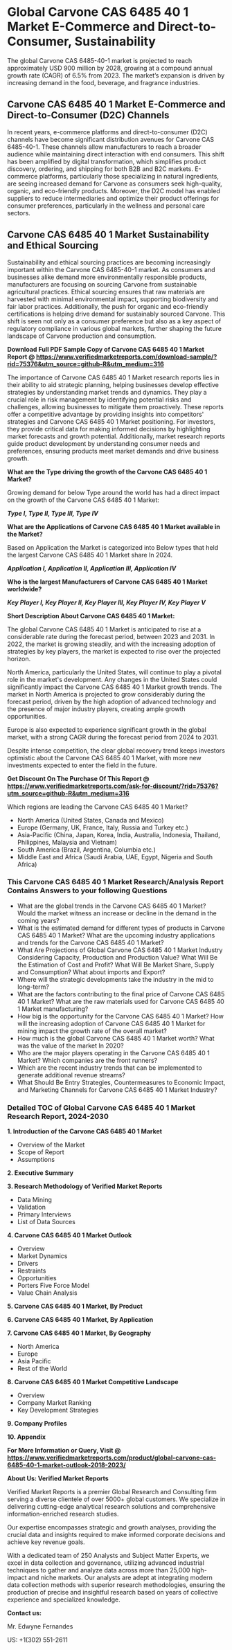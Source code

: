 <h1>Global Carvone CAS 6485 40 1 Market E-Commerce and Direct-to-Consumer, Sustainability</h1><p class=""><p>The global Carvone CAS 6485-40-1 market is projected to reach approximately USD 900 million by 2028, growing at a compound annual growth rate (CAGR) of 6.5% from 2023. The market’s expansion is driven by increasing demand in the food, beverage, and fragrance industries.</p><h2>Carvone CAS 6485 40 1 Market E-Commerce and Direct-to-Consumer (D2C) Channels</h2><p>In recent years, e-commerce platforms and direct-to-consumer (D2C) channels have become significant distribution avenues for Carvone CAS 6485-40-1. These channels allow manufacturers to reach a broader audience while maintaining direct interaction with end consumers. This shift has been amplified by digital transformation, which simplifies product discovery, ordering, and shipping for both B2B and B2C markets. E-commerce platforms, particularly those specializing in natural ingredients, are seeing increased demand for Carvone as consumers seek high-quality, organic, and eco-friendly products. Moreover, the D2C model has enabled suppliers to reduce intermediaries and optimize their product offerings for consumer preferences, particularly in the wellness and personal care sectors.</p><h2>Carvone CAS 6485 40 1 Market Sustainability and Ethical Sourcing</h2><p>Sustainability and ethical sourcing practices are becoming increasingly important within the Carvone CAS 6485-40-1 market. As consumers and businesses alike demand more environmentally responsible products, manufacturers are focusing on sourcing Carvone from sustainable agricultural practices. Ethical sourcing ensures that raw materials are harvested with minimal environmental impact, supporting biodiversity and fair labor practices. Additionally, the push for organic and eco-friendly certifications is helping drive demand for sustainably sourced Carvone. This shift is seen not only as a consumer preference but also as a key aspect of regulatory compliance in various global markets, further shaping the future landscape of Carvone production and consumption.</p></p><p class=""><strong>Download Full PDF Sample Copy of Carvone CAS 6485 40 1 Market Report @ <a href="https://www.verifiedmarketreports.com/download-sample/?rid=75376&utm_source=github-R&utm_medium=316" target="_blank">https://www.verifiedmarketreports.com/download-sample/?rid=75376&utm_source=github-R&utm_medium=316</a></strong></p><p>The importance of&nbsp;Carvone CAS 6485 40 1 Market research reports lies in their ability to aid strategic planning, helping businesses develop effective strategies by understanding market trends and dynamics. They play a crucial role in risk management by identifying potential risks and challenges, allowing businesses to mitigate them proactively. These reports offer a competitive advantage by providing insights into competitors' strategies and Carvone CAS 6485 40 1 Market positioning. For investors, they provide critical data for making informed decisions by highlighting market forecasts and growth potential. Additionally, market research reports guide product development by understanding consumer needs and preferences, ensuring products meet market demands and drive business growth.</p><p><strong>What are the&nbsp;Type driving the growth of the Carvone CAS 6485 40 1 Market?</strong></p><p id="" class="">Growing demand for below Type around the world has had a direct impact on the growth of the Carvone CAS 6485 40 1 Market:</p><p class=""><em><strong>Type I, Type II, Type III, Type IV</strong></em></p><p class=""><strong>What are the&nbsp;Applications&nbsp;of Carvone CAS 6485 40 1 Market available in the Market?</strong></p><p id="" class="">Based on Application the Market is categorized into Below types that held the largest Carvone CAS 6485 40 1 Market share In 2024.</p><p class=""><em><strong>Application I, Application II, Application III, Application IV</strong></em></p><p class=""><strong>Who is the largest Manufacturers of Carvone CAS 6485 40 1 Market worldwide?</strong></p><p><em><strong>Key Player I, Key Player II, Key Player III, Key Player IV, Key Player V</strong></em></p><p id="" class=""><strong>Short Description About Carvone CAS 6485 40 1 Market:</strong></p><p>The global Carvone CAS 6485 40 1 Market is anticipated to rise at a considerable rate during the forecast period, between 2023 and 2031. In 2022, the market is growing steadily, and with the increasing adoption of strategies by key players, the market is expected to rise over the projected horizon.</p><p>North America, particularly the United States, will continue to play a pivotal role in the market's development. Any changes in the United States could significantly impact the Carvone CAS 6485 40 1 Market growth trends. The market in North America is projected to grow considerably during the forecast period, driven by the high adoption of advanced technology and the presence of major industry players, creating ample growth opportunities.</p><p>Europe is also expected to experience significant growth in the global market, with a strong CAGR during the forecast period from 2024 to 2031.</p><p>Despite intense competition, the clear global recovery trend keeps investors optimistic about the Carvone CAS 6485 40 1 Market, with more new investments expected to enter the field in the future.</p><p id="" class=""><strong>Get Discount On The Purchase Of This Report @ <a href="https://www.verifiedmarketreports.com/ask-for-discount/?rid=75376?utm_source=github-R&utm_medium=316" target="_blank">https://www.verifiedmarketreports.com/ask-for-discount/?rid=75376?utm_source=github-R&utm_medium=316</a></strong></p><p class="">Which regions are leading the Carvone CAS 6485 40 1 Market?</p><ul><li>North America (United States, Canada and Mexico)</li><li>Europe (Germany, UK, France, Italy, Russia and Turkey etc.)</li><li>Asia-Pacific (China, Japan, Korea, India, Australia, Indonesia, Thailand, Philippines, Malaysia and Vietnam)</li><li>South America (Brazil, Argentina, Columbia etc.)</li><li>Middle East and Africa (Saudi Arabia, UAE, Egypt, Nigeria and South Africa)</li></ul><h3 id="" class="">This Carvone CAS 6485 40 1 Market Research/Analysis Report Contains Answers to your following Questions</h3><ul><li>What are the global trends in the Carvone CAS 6485 40 1 Market? Would the market witness an increase or decline in the demand in the coming years?</li><li>What is the estimated demand for different types of products in Carvone CAS 6485 40 1 Market? What are the upcoming industry applications and trends for the Carvone CAS 6485 40 1 Market?</li><li>What Are Projections of Global Carvone CAS 6485 40 1 Market Industry Considering Capacity, Production and Production Value? What Will Be the Estimation of Cost and Profit? What Will Be Market Share, Supply and Consumption? What about imports and Export?</li><li>Where will the strategic developments take the industry in the mid to long-term?</li><li>What are the factors contributing to the final price of Carvone CAS 6485 40 1 Market? What are the raw materials used for Carvone CAS 6485 40 1 Market manufacturing?</li><li>How big is the opportunity for the Carvone CAS 6485 40 1 Market? How will the increasing adoption of Carvone CAS 6485 40 1 Market for mining impact the growth rate of the overall market?</li><li>How much is the global Carvone CAS 6485 40 1 Market worth? What was the value of the market In 2020?</li><li>Who are the major players operating in the Carvone CAS 6485 40 1 Market? Which companies are the front runners?</li><li>Which are the recent industry trends that can be implemented to generate additional revenue streams?</li><li>What Should Be Entry Strategies, Countermeasures to Economic Impact, and Marketing Channels for Carvone CAS 6485 40 1 Market Industry?</li></ul><h3 id="" class="">Detailed TOC of Global Carvone CAS 6485 40 1 Market Research Report, 2024-2030</h3><p id="" class=""><strong>1. Introduction of the Carvone CAS 6485 40 1 Market</strong></p><ul><li>Overview of the Market</li><li>Scope of Report</li><li>Assumptions</li></ul><p id="" class=""><strong>2. Executive Summary</strong></p><p id="" class=""><strong>3. Research Methodology of Verified Market Reports</strong></p><ul><li>Data Mining</li><li>Validation</li><li>Primary Interviews</li><li>List of Data Sources</li></ul><p id="" class=""><strong>4. Carvone CAS 6485 40 1 Market Outlook</strong></p><ul><li>Overview</li><li>Market Dynamics</li><li>Drivers</li><li>Restraints</li><li>Opportunities</li><li>Porters Five Force Model</li><li>Value Chain Analysis</li></ul><p id="" class=""><strong>5. Carvone CAS 6485 40 1 Market, By Product</strong></p><p id="" class=""><strong>6. Carvone CAS 6485 40 1 Market, By Application</strong></p><p id="" class=""><strong>7. Carvone CAS 6485 40 1 Market, By Geography</strong></p><ul><li>North America</li><li>Europe</li><li>Asia Pacific</li><li>Rest of the World</li></ul><p id="" class=""><strong>8. Carvone CAS 6485 40 1 Market Competitive Landscape</strong></p><ul><li>Overview</li><li>Company Market Ranking</li><li>Key Development Strategies</li></ul><p id="" class=""><strong>9. Company Profiles</strong></p><p id="" class=""><strong>10. Appendix</strong></p><p id="" class=""><strong>For More Information or Query, Visit @ <a href="https://www.verifiedmarketreports.com/product/global-carvone-cas-6485-40-1-market-outlook-2018-2023/" target="_blank">https://www.verifiedmarketreports.com/product/global-carvone-cas-6485-40-1-market-outlook-2018-2023/</a></strong></p><p id="" class=""><strong>About Us: Verified Market Reports</strong></p><p id="" class="">Verified Market Reports is a premier Global Research and Consulting firm serving a diverse clientele of over 5000+ global customers. We specialize in delivering cutting-edge analytical research solutions and comprehensive information-enriched research studies.</p><p id="" class="">Our expertise encompasses strategic and growth analyses, providing the crucial data and insights required to make informed corporate decisions and achieve key revenue goals.</p><p id="" class="">With a dedicated team of 250 Analysts and Subject Matter Experts, we excel in data collection and governance, utilizing advanced industrial techniques to gather and analyze data across more than 25,000 high-impact and niche markets. Our analysts are adept at integrating modern data collection methods with superior research methodologies, ensuring the production of precise and insightful research based on years of collective experience and specialized knowledge.</p><p id="" class=""><strong>Contact us:</strong></p><p id="" class="">Mr. Edwyne Fernandes</p><p id="" class="">US: +1(302) 551-2611</p>